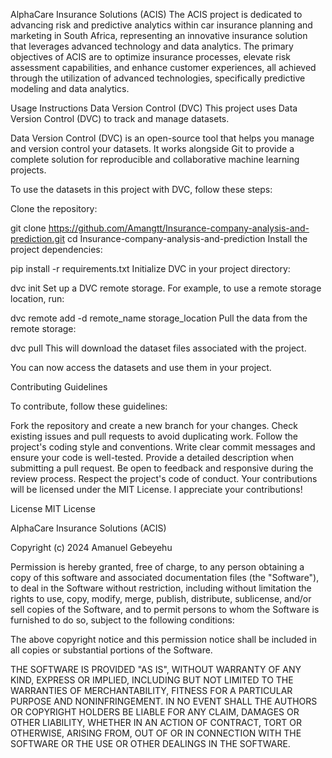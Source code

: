 AlphaCare Insurance Solutions (ACIS)
The ACIS project is dedicated to advancing risk and predictive analytics within car insurance planning and marketing in South Africa, representing an innovative insurance solution that leverages advanced technology and data analytics. The primary objectives of ACIS are to optimize insurance processes, elevate risk assessment capabilities, and enhance customer experiences, all achieved through the utilization of advanced technologies, specifically predictive modeling and data analytics.

Usage Instructions
Data Version Control (DVC)
This project uses Data Version Control (DVC) to track and manage datasets.

Data Version Control (DVC) is an open-source tool that helps you manage and version control your datasets. It works alongside Git to provide a complete solution for reproducible and collaborative machine learning projects.

To use the datasets in this project with DVC, follow these steps:

Clone the repository:

git clone https://github.com/Amangtt/Insurance-company-analysis-and-prediction.git
cd Insurance-company-analysis-and-prediction
Install the project dependencies:

pip install -r requirements.txt
Initialize DVC in your project directory:

dvc init
Set up a DVC remote storage. For example, to use a remote storage location, run:

dvc remote add -d remote_name storage_location
Pull the data from the remote storage:

dvc pull
This will download the dataset files associated with the project.

You can now access the datasets and use them in your project.

Contributing Guidelines


To contribute, follow these guidelines:

Fork the repository and create a new branch for your changes.
Check existing issues and pull requests to avoid duplicating work.
Follow the project's coding style and conventions.
Write clear commit messages and ensure your code is well-tested.
Provide a detailed description when submitting a pull request.
Be open to feedback and responsive during the review process.
Respect the project's code of conduct.
Your contributions will be licensed under the MIT License.
I appreciate your contributions!

License
MIT License

AlphaCare Insurance Solutions (ACIS)

Copyright (c) 2024 Amanuel Gebeyehu

Permission is hereby granted, free of charge, to any person obtaining a copy of this software and associated documentation files (the "Software"), to deal in the Software without restriction, including without limitation the rights to use, copy, modify, merge, publish, distribute, sublicense, and/or sell copies of the Software, and to permit persons to whom the Software is furnished to do so, subject to the following conditions:

The above copyright notice and this permission notice shall be included in all copies or substantial portions of the Software.

THE SOFTWARE IS PROVIDED "AS IS", WITHOUT WARRANTY OF ANY KIND, EXPRESS OR IMPLIED, INCLUDING BUT NOT LIMITED TO THE WARRANTIES OF MERCHANTABILITY, FITNESS FOR A PARTICULAR PURPOSE AND NONINFRINGEMENT. IN NO EVENT SHALL THE AUTHORS OR COPYRIGHT HOLDERS BE LIABLE FOR ANY CLAIM, DAMAGES OR OTHER LIABILITY, WHETHER IN AN ACTION OF CONTRACT, TORT OR OTHERWISE, ARISING FROM, OUT OF OR IN CONNECTION WITH THE SOFTWARE OR THE USE OR OTHER DEALINGS IN THE SOFTWARE.

